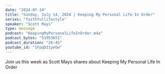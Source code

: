 ```yaml
---
date: "2024-07-14"
title: "Sunday, July 14, 2024 | Keeping My Personal Life In Order"
series: "faithfullifestyle"
speaker: "Scott Mays"
type: message
podcast: "KeepingMyPersonalLifeInOrder.m4a"
podcast_bytes: "51953651"
podcast_duration: "26:45"
youtube_id: "1FpqD21yeGw"
---
```

Join us this week as Scott Mays shares about Keeping My Personal Life In Order
